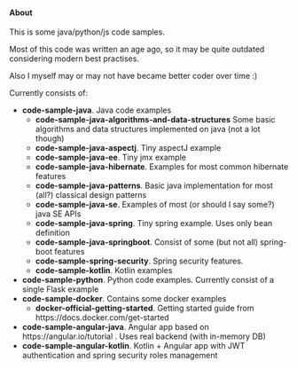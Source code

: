 <h4> About </h4>
<p> This is some java/python/js code samples. </p>
<p> Most of this code was written an age ago, so it may be quite outdated considering modern best practises. </p>
<p> Also I myself may or may not have became better coder over time :) </p>

<p> Currently consists of: </p>
<ul>
    <li>
        <b>code-sample-java</b>. Java code examples
        <ul>
            <li> <b> code-sample-java-algorithms-and-data-structures</b> 
            Some basic algorithms and data structures implemented on java (not a lot though)</li>
            <li> <b> code-sample-java-aspectj</b>. Tiny aspectJ example</li>
            <li> <b> code-sample-java-ee</b>. Tiny jmx example </li>
            <li> <b> code-sample-java-hibernate</b>. Examples for most common hibernate features</li>
            <li> <b> code-sample-java-patterns</b>. Basic java implementation for most (all?) classical design patterns</li>
            <li> <b> code-sample-java-se</b>. Examples of most (or should I say some?) java SE APIs </li>
            <li> <b> code-sample-java-spring</b>. Tiny spring example. Uses only bean definition</li>
            <li> <b> code-sample-java-springboot</b>. Consist of some (but not all) spring-boot features</li>
            <li> <b> code-sample-spring-security</b>. Spring security features. </li>
            <li> <b> code-sample-kotlin</b>. Kotlin examples </li>
         </ul>
    </li>
    <li><b>code-sample-python</b>. Python code examples. Currently consist of a single Flask example </li>
    <li><b>code-sample-docker</b>. Contains some docker examples
        <ul>
            <li><b>docker-official-getting-started</b>. Getting started guide from https://docs.docker.com/get-started</li>
        </ul>
    </li>
    <li><b>code-sample-angular-java</b>. Angular app based on https://angular.io/tutorial .
    Uses real backend (with in-memory DB) </li>
    <li><b>code-sample-angular-kotlin</b>. Kotlin + Angular app with JWT authentication and spring security roles management
</ul>